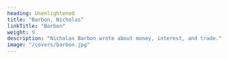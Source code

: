 ```yaml
---
heading: Unenlightened
title: "Barbon, Nicholas"
linkTitle: "Barbon"
weight: 9
description: "Nicholas Barbon wrote about money, interest, and trade."
image: "/covers/barbon.jpg"
---
```


<!-- 1690 -->